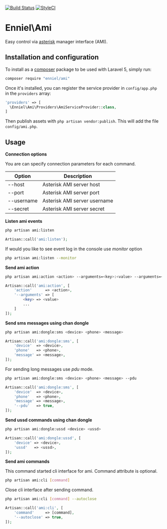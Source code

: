 [![Build Status](https://travis-ci.org/enniel/ami.svg?branch=master)](https://travis-ci.org/enniel/ami)
[![StyleCI](https://styleci.io/repos/62553643/shield?branch=master)](https://styleci.io/repos/62553643)
# Enniel\Ami

Easy control via [asterisk](http://www.asterisk.org/) manager interface (AMI).

Installation and configuration
----------------

To install as a [composer](https://getcomposer.org/) package to be used with Laravel 5, simply run:

```sh
composer require "enniel/ami"
```

Once it's installed, you can register the service provider in `config/app.php` in the `providers` array:

```php
'providers' => [
  \Enniel\Ami\Providers\AmiServiceProvider::class,
]
```

Then publish assets with `php artisan vendor:publish`. This will add the file `config/ami.php`. 

Usage
----------------
**Connection options**

You are can specify connection parameters for each command.

| Option     | Description                  |
| ---------  | ---------------------------- |
| --host     | Asterisk AMI server host     |
| --port     | Asterisk AMI server port     |
| --username | Asterisk AMI server username |
| --secret   | Asterisk AMI server secret   |

**Listen ami events**

```sh
php artisan ami:listen
```

```php
Artisan::call('ami:listen');
```
If would you like to see event log in the console use *monitor* option
```sh
php artisan ami:listen --monitor
```

**Send ami action**

```sh
php artisan ami:action <action> --arguments=<key>:<value> --arguments=<key>:<value> ...
```

```php
Artisan::call('ami:action', [
    'action'      => <action>,
    '--arguments' => [
        <key> => <value>
        ...
    ]
]);
```

**Send sms messages using chan dongle**

```sh
php artisan ami:dongle:sms <device> <phone> <message>
```

```php
Artisan::call('ami:dongle:sms', [
    'device'  => <device>,
    'phone'   => <phone>,
    'message' => <message>,
]);
```
For sending long messages use *pdu* mode.
```sh
php artisan ami:dongle:sms <device> <phone> <message> --pdu
```

```php
Artisan::call('ami:dongle:sms', [
    'device'  => <device>,
    'phone'   => <phone>,
    'message' => <message>,
    '--pdu'   => true,
]);
```
**Send ussd commands using chan dongle**

```sh
php artisan ami:dongle:ussd <device> <ussd>
```

```php
Artisan::call('ami:dongle:ussd', [
    'device' => <device>,
    'ussd'   => <ussd>,
]);
```
**Send ami commands**

This command started cli interface for ami. Command attribute is optional.
```sh
php artisan ami:cli [command]
```
Close cli interface after sending command.
```sh
php artisan ami:cli [command] --autoclose
```

```php
Artisan::call('ami:cli', [
    'command'     => [command],
    '--autoclose' => true,
]);
```
